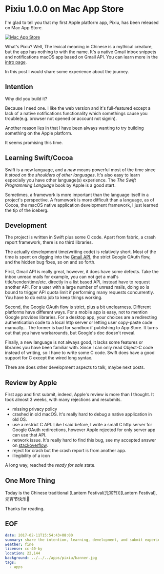 Pixiu 1.0.0 on Mac App Store
===
I'm glad to tell you that my first Apple platform app, Pixiu, has been released on Mac App Store.

[![Mac App Store](https://devimages.apple.com.edgekey.net/app-store/marketing/guidelines/mac/images/badge-download-on-the-mac-app-store.svg)](https://geo.itunes.apple.com/app/id1195433805)

What's Pixiu? Well, The lexical meaning in Chinese is a mythical creature, but the app has nothing to with the name. It's a native Gmail inbox snippets and notifications macOS app based on Gmail API. You can learn more in the [intro page][intro].

In this post I would share some experience about the journey.

## Intention
Why did you build it?

Because I need one. I like the web version and it's full-featured except a lack of a native notifications functionality which somethings cause you trouble(e.g. browser not opened or account not signin).

Another reason lies in that I have been always wanting to try building something on the Apple platform.

It seems promising this time.

## Learning Swift/Cocoa
Swift is a new language, and a *new* means powerful most of the time since it *stood on the shoulders of other languages*. It's also easy to learn especially you have other language(s) experience. The *The Swift Programming Language* book by Apple is a good start.

Sometimes, a framework is more important than the language itself in a project's perspective. A framework is more difficult than a language, as of Cocoa, the macOS native application development framework, I just learned the tip of the iceberg.

## Development
The project is written in Swift plus some C code. Apart from fabric, a crash report framework, there is no third libraries.

The actually development time(writing code) is relatively short. Most of the time is spent on digging into the [Gmail API](gmail-api), the strict Google OAuth flow, and the hidden bug fixes, so on and so forth.

First, Gmail API is really great, however, it does have some defects. Take the inbox unread mails for example, you can not get a mail's title/sender/time/etc. directly in a list based API, instead have to request another API. For a user with a large number of unread mails, doing so is bound to trigger API quota limit if performing many requests concurrently. You have to do extra job to keep things working.

Second, the Google OAuth flow is strict, plus a bit unclearness. Different platforms have different ways. For a mobile app is easy, not to mention Google provides libraries. For a desktop app, your choices are a redirecting authentication code to a local http server or letting user copy-paste code manually... The former is bad for sandbox if publishing to App Store. It turns out that you have workarounds, but Google's doc doesn't reveal.

Finally, a new language is not always good, it lacks some features or libraries you have been familiar with. Since I can only read Object-C code instead of writing, so I have to write some C code. Swift does have a good support for C except the wired long syntax.

There are does other development aspects to talk, maybe next posts.

## Review by Apple
First app and first submit, indeed, Apple's review is more than I thought. It took almost 3 weeks, with many rejections and resubmits.

- missing privacy policy
- crashed in old macOS. It's really hard to debug a native application in old OS.
- use a restrict C API. Like I said before, I write a small C http server for Google OAuth redirections, however Apple rejected for only server app can use that API.
- network issue. It's really hard to find this bug, see my accepted answer on [stackoverflow][stackoverflow].
- reject for crash but the crash report is from another app.
- illegibility of a icon

A long way, reached the *ready for sale* state.

## One More Thing
Today is the Chinese traditional [Lantern Festival(元宵节)][Lantern Festival], 元宵节快乐🎉

Thanks for reading.

## EOF
```yaml
date: 2017-02-11T15:54:43+08:00
summary: share the intention, learning, development, and submit experience of the Pixiu app
weather: fine
license: cc-40-by
location: 22,144
background: ../../../apps/pixiu/banner.jpg
tags:
  - apps
```

[intro]: https://xiaolongtongxue.com/apps/pixiu/
[Gmail API]: https://developers.google.com/gmail/api/
[stackoverflow]: https://stackoverflow.com/questions/41461481/error-domain-nsposixerrordomain-code-100-protocol-error/41988623#41988623
